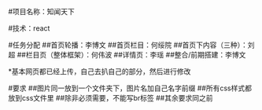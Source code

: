 ﻿#项目名称：知闻天下

#技术：react

#任务分配
##首页轮播：李博文
##首页栏目：何绥院
##首页下内容（三种）：刘超
##栏目页（整体框架）：何伟波
##详情页：李瑶
##整合/前期搭建：李博文

*基本网页都已经上传，自己去扒自己的部分，然后进行修改

#要求
##图片同一放到一个文件夹下，图片名加自己名字前缀
##所有css样式都放到css文件里
##除非必须需要，不能写br标签
##其余要求同之前



